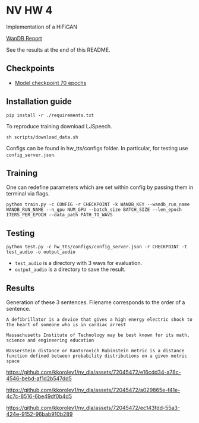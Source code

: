 # NV HW 4

Implementation of a HiFiGAN


[WanDB Report](https://wandb.ai/kkorolev/nv_project/reports/Neural-Vocoder-HW4--Vmlldzo2MTUxMTE0)

See the results at the end of this README.

## Checkpoints
- [Model checkpoint 70 epochs](https://disk.yandex.ru/d/XQg7xYpBUfrl2g)

## Installation guide

```shell
pip install -r ./requirements.txt
```

To reproduce training download LJSpeech.
```shell
sh scripts/download_data.sh
```

Configs can be found in hw_tts/configs folder. In particular, for testing use `config_server.json`.

## Training
One can redefine parameters which are set within config by passing them in terminal via flags.
```shell
python train.py -c CONFIG -r CHECKPOINT -k WANDB_KEY --wandb_run_name WANDB_RUN_NAME --n_gpu NUM_GPU --batch_size BATCH_SIZE --len_epoch ITERS_PER_EPOCH --data_path PATH_TO_WAVS
```

## Testing
```shell
python test.py -c hw_tts/configs/config_server.json -r CHECKPOINT -t test_audio -o output_audio
```
- `test_audio` is a directory with 3 wavs for evaluation.
- `output_audio` is a directory to save the result.

## Results
Generation of these 3 sentences. Filename corresponds to the order of a sentence.

`A defibrillator is a device that gives a high energy electric shock to the heart of someone who is in cardiac arrest`

`Massachusetts Institute of Technology may be best known for its math, science and engineering education`

`Wasserstein distance or Kantorovich Rubinstein metric is a distance function defined between probability distributions on a given metric space`


https://github.com/kkorolev1/nv_dla/assets/72045472/e16cdd34-a78c-4546-bebd-af1d2b547dd5



https://github.com/kkorolev1/nv_dla/assets/72045472/a029865e-f41e-4c7c-8516-6be49df0b4d5



https://github.com/kkorolev1/nv_dla/assets/72045472/ec143fdd-55a3-424e-9152-96bab910b289


